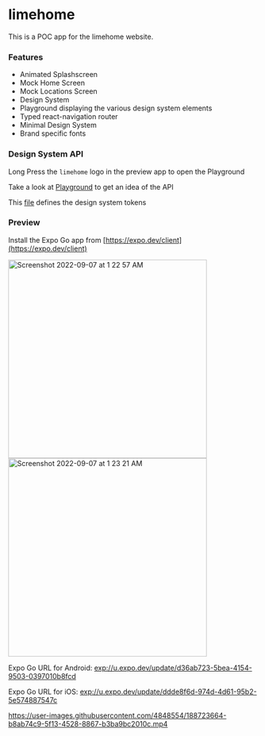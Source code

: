 # limehome

This is a POC app for the limehome website.

### Features
- Animated Splashscreen
- Mock Home Screen
- Mock Locations Screen
- Design System
- Playground displaying the various design system elements
- Typed react-navigation router
- Minimal Design System
- Brand specific fonts


### Design System API
Long Press the `limehome` logo in the preview app to open the Playground

Take a look at [Playground](https://github.com/peterlazar1993/limehome/blob/main/src/screens/Playground.tsx) to get an idea of the API

This [file](https://github.com/peterlazar1993/limehome/blob/main/src/theme/index.ts) defines the design system tokens

### Preview
Install the Expo Go app from [https://expo.dev/client](https://expo.dev/client)

<img width="400" alt="Screenshot 2022-09-07 at 1 22 57 AM" src="https://user-images.githubusercontent.com/4848554/188726464-a398c3d5-b031-44e8-a93a-eddefbfd7815.png"><img width="400" alt="Screenshot 2022-09-07 at 1 23 21 AM" src="https://user-images.githubusercontent.com/4848554/188726499-36799522-dc6a-4708-98b0-eb054dc9d8fc.png">

Expo Go URL for Android: [exp://u.expo.dev/update/d36ab723-5bea-4154-9503-0397010b8fcd](exp://u.expo.dev/update/d36ab723-5bea-4154-9503-0397010b8fcd)

Expo Go URL for iOS: [exp://u.expo.dev/update/ddde8f6d-974d-4d61-95b2-5e574887547c](exp://u.expo.dev/update/ddde8f6d-974d-4d61-95b2-5e574887547c)


https://user-images.githubusercontent.com/4848554/188723664-b8ab74c9-5f13-4528-8867-b3ba9bc2010c.mp4
